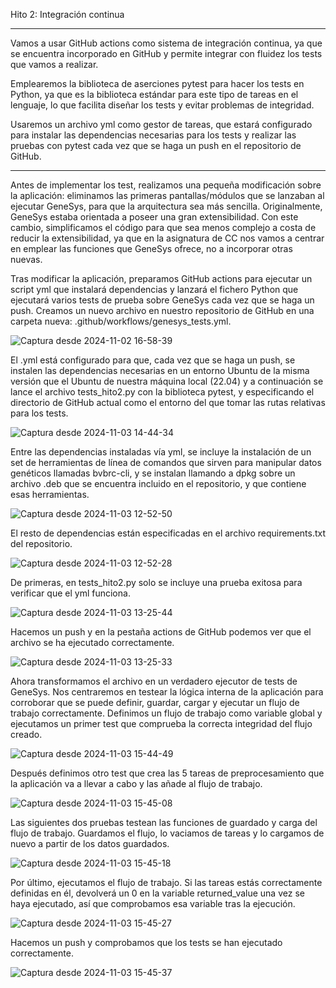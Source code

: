 Hito 2: Integración continua

--------------------------------------------------------------------------------

Vamos a usar GitHub actions como sistema de integración continua, ya que se encuentra incorporado en GitHub y permite integrar con fluidez los tests que vamos a realizar.

Emplearemos la biblioteca de aserciones pytest para hacer los tests en Python, ya que es la biblioteca estándar para este tipo de tareas en el lenguaje, lo que facilita diseñar los tests y evitar problemas de integridad.

Usaremos un archivo yml como gestor de tareas, que estará configurado para instalar las dependencias necesarias para los tests y realizar las pruebas con pytest cada vez que se haga un push en el repositorio de GitHub.

--------------------------------------------------------------------------------

Antes de implementar los test, realizamos una pequeña modificación sobre la aplicación: eliminamos las primeras pantallas/módulos que se lanzaban al ejecutar GeneSys, para que la arquitectura sea más sencilla. Originalmente, GeneSys estaba orientada a poseer una gran extensibilidad. Con este cambio, simplificamos el código para que sea menos complejo a costa de reducir la extensibilidad, ya que en la asignatura de CC nos vamos a centrar en emplear las funciones que GeneSys ofrece, no a incorporar otras nuevas.

Tras modificar la aplicación, preparamos GitHub actions para ejecutar un script yml que instalará dependencias y lanzará el fichero Python que ejecutará varios tests de prueba sobre GeneSys cada vez que se haga un push. Creamos un nuevo archivo en nuestro repositorio de GitHub en una carpeta nueva: .github/workflows/genesys_tests.yml.

![Captura desde 2024-11-02 16-58-39](https://github.com/user-attachments/assets/e5e85881-c54f-4f92-94d8-3034bbd6cad2)

El .yml está configurado para que, cada vez que se haga un push, se instalen las dependencias necesarias en un entorno Ubuntu de la misma versión que el Ubuntu de nuestra máquina local (22.04) y a continuación se lance el archivo tests_hito2.py con la biblioteca pytest, y especificando el directorio de GitHub actual como el entorno del que tomar las rutas relativas para los tests.

![Captura desde 2024-11-03 14-44-34](https://github.com/user-attachments/assets/a1aeb01e-d740-4826-8b16-46024b2600f3)

Entre las dependencias instaladas vía yml, se incluye la instalación de un set de herramientas de línea de comandos que sirven para manipular datos genéticos llamadas bvbrc-cli, y se instalan llamando a dpkg sobre un archivo .deb que se encuentra incluido en el repositorio, y que contiene esas herramientas.

![Captura desde 2024-11-03 12-52-50](https://github.com/user-attachments/assets/52dbb4ae-3a04-44ee-a62e-6f862bcc6ea2)

El resto de dependencias están especificadas en el archivo requirements.txt del repositorio.

![Captura desde 2024-11-03 12-52-28](https://github.com/user-attachments/assets/0230b6c2-b0c9-4bdf-a757-26f8316469da)

De primeras, en tests_hito2.py solo se incluye una prueba exitosa para verificar que el yml funciona.

![Captura desde 2024-11-03 13-25-44](https://github.com/user-attachments/assets/0c30b699-970e-4224-8406-6bbf2f9c8e3d)

Hacemos un push y en la pestaña actions de GitHub podemos ver que el archivo se ha ejecutado correctamente.

![Captura desde 2024-11-03 13-25-33](https://github.com/user-attachments/assets/9665d238-6b30-4bb4-a217-0dc6b4faa278)

Ahora transformamos el archivo en un verdadero ejecutor de tests de GeneSys. Nos centraremos en testear la lógica interna de la aplicación para corroborar que se puede definir, guardar, cargar y ejecutar un flujo de trabajo correctamente. Definimos un flujo de trabajo como variable global y ejecutamos un primer test que comprueba la correcta integridad del flujo creado.

![Captura desde 2024-11-03 15-44-49](https://github.com/user-attachments/assets/02333a2a-e1d1-4254-9ebd-14aaf0949db8)

Después definimos otro test que crea las 5 tareas de preprocesamiento que la aplicación va a llevar a cabo y las añade al flujo de trabajo.

![Captura desde 2024-11-03 15-45-08](https://github.com/user-attachments/assets/e0f9a582-a973-404c-87bf-57033c95866e)

Las siguientes dos pruebas testean las funciones de guardado y carga del flujo de trabajo. Guardamos el flujo, lo vaciamos de tareas y lo cargamos de nuevo a partir de los datos guardados.

![Captura desde 2024-11-03 15-45-18](https://github.com/user-attachments/assets/85ff7fbc-ec9a-488e-a4cb-2d5d3b5a831a)

Por último, ejecutamos el flujo de trabajo. Si las tareas estás correctamente definidas en él, devolverá un 0 en la variable returned_value una vez se haya ejecutado, así que comprobamos esa variable tras la ejecución.

![Captura desde 2024-11-03 15-45-27](https://github.com/user-attachments/assets/273e54d4-76e3-492f-b765-c126bebf398c)

Hacemos un push y comprobamos que los tests se han ejecutado correctamente.

![Captura desde 2024-11-03 15-45-37](https://github.com/user-attachments/assets/d22efba4-413c-4001-8698-367f63ff3525)
